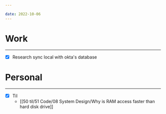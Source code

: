 ```yaml
---

date: 2022-10-06
---
```


# Work
---
- [x] Research sync local with okta's database


# Personal
---
- [x] Til
	-  [[50 til/51 Code/08 System Design/Why is RAM access faster than hard disk drive]]
